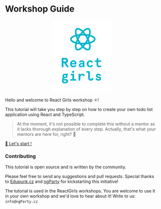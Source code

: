 # Workshop Guide

<div style="text-align:center;">
  <img src="./react-girls-logo.png" width="200px"/>
</div>

Hello and welcome to React Girls workshop ⚛️!

This tutorial will take you step by step on how to create your own todo list application using React and TypeScript.

> At the moment, it's not possible to complete this without a mentor as it lacks thorough explanation of every step. Actually, that's what your mentors are here for, right? 🤗

[🚀 Let's start !](./0-introduction.md)

### Contributing

This tutorial is open source and is written by the community.

Please feel free to send any suggestions and pull requests. Special thanks to [Edupunk.cz](https://edupunk.cz) and [ngParty](http://ngparty.cz) for kickstarting this initiative!

The tutorial is used in the ReactGirls workshops. You are welcome to use it in your own workshop and we'd love to hear about it! Write to us: `info@ngParty.cz`
